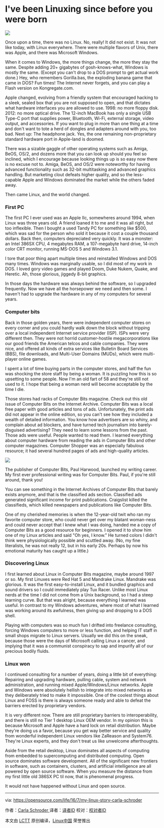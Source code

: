 I've been Linuxing since before you were born
=====================

![](https://opensource.com/sites/default/files/styles/image-full-size/public/images/life/OSDC_Penguin_Image_520x292_12324207_0714_mm_v1a.png?itok=WfAkwbFy)

Once upon a time, there was no Linux. No, really! It did not exist. It was not like today, with Linux everywhere. There were multiple flavors of Unix, there was Apple, and there was Microsoft Windows.

When it comes to Windows, the more things change, the more they stay the same. Despite adding 20+ gigabytes of gosh-knows-what, Windows is mostly the same. (Except you can't drop to a DOS prompt to get actual work done.) Hey, who remembers Gorilla.bas, the exploding banana game that came in DOS? Fun times! The Internet never forgets, and you can play a Flash version on Kongregate.com.

Apple changed, evolving from a friendly system that encouraged hacking to a sleek, sealed box that you are not supposed to open, and that dictates what hardware interfaces you are allowed to use. 1998: no more floppy disk. 2012: no more optical drive. The 12-inch MacBook has only a single USB Type-C port that supplies power, Bluetooth, Wi-Fi, external storage, video output, and accessories. If you want to plug in more than one thing at a time and don't want to tote a herd of dongles and adapters around with you, too bad. Next up: The headphone jack. Yes, the one remaining non-proprietary standard hardware port in Apple-land is doomed.

There was a sizable gaggle of other operating systems such as Amiga, BeOS, OS/2, and dozens more that you can look up should you feel so inclined, which I encourage because looking things up is so easy now there is no excuse not to. Amiga, BeOS, and OS/2 were noteworthy for having advanced functionality such as 32-bit multitasking and advanced graphics handling. But marketing clout defeats higher quality, and so the less-capable Apple and Windows dominated the market while the others faded away.

Then came Linux, and the world changed.

### First PC

The first PC I ever used was an Apple IIc, somewheres around 1994, when Linux was three years old. A friend loaned it to me and it was all right, but too inflexible. Then I bought a used Tandy PC for something like $500, which was sad for the person who sold it because it cost a couple thousand dollars. Back then, computers depreciated very quickly. It was a monster: an Intel 386SX CPU, 4 megabytes RAM, a 107-megabyte hard drive, 14-inch color CRT monitor, running MS-DOS 5 and Windows 3.1.

I tore that poor thing apart multiple times and reinstalled Windows and DOS many times. Windows was marginally usable, so I did most of my work in DOS. I loved gory video games and played Doom, Duke Nukem, Quake, and Heretic. Ah, those glorious, jiggedy 8-bit graphics.

In those days the hardware was always behind the software, so I upgraded frequently. Now we have all the horsepower we need and then some. I haven't had to upgrade the hardware in any of my computers for several years.

### Computer bits

Back in those golden years, there were independent computer stores on every corner and you could hardly walk down the block without tripping over a local independent Internet service provider (ISP). ISPs were very different then. They were not horrid customer-hostile megacorporations like our good friends the American telcos and cable companies. They were nice, and offered all kinds of extra services like Bulletin Board Services (BBS), file downloads, and Multi-User Domains (MUDs), which were multi-player online games.

I spent a lot of time buying parts in the computer stores, and half the fun was shocking the store staff by being a woman. It is puzzling how this is so upsetting to some people. Now I'm an old fart of 58 and they're still not used to it. I hope that being a woman nerd will become acceptable by the time I die.

Those stores had racks of Computer Bits magazine. Check out this old issue of Computer Bits on the Internet Archive. Computer Bits was a local free paper with good articles and tons of ads. Unfortunately, the print ads did not appear in the online edition, so you can't see how they included a wealth of detailed information. You know how advertisers are so whiny, and complain about ad blockers, and have turned tech journalism into barely-disguised advertising? They need to learn some lessons from the past. Those ads were useful. People wanted to read them. I learned everything about computer hardware from reading the ads in Computer Bits and other computer magazines. Computer Shopper was an especially fabulous resource; it had several hundred pages of ads and high-quality articles.

![](https://opensource.com/sites/default/files/resize/march2002-300x387.jpg)

The publisher of Computer Bits, Paul Harwood, launched my writing career. My first ever professional writing was for Computer Bits. Paul, if you're still around, thank you!

You can see something in the Internet Archives of Computer Bits that barely exists anymore, and that is the classified ads section. Classified ads generated significant income for print publications. Craigslist killed the classifieds, which killed newspapers and publications like Computer Bits.

One of my cherished memories is when the 12-year-old twit who ran my favorite computer store, who could never get over my blatant woman-ness and could never accept that I knew what I was doing, handed me a copy of Computer Bits as a good resource for beginners. I opened it to show him one of my Linux articles and said "Oh yes, I know." He turned colors I didn't think were physiologically possible and scuttled away. (No, my fine literalists, he was not really 12, but in his early 20s. Perhaps by now his emotional maturity has caught up a little.)

### Discovering Linux

I first learned about Linux in Computer Bits magazine, maybe around 1997 or so. My first Linuxes were Red Hat 5 and Mandrake Linux. Mandrake was glorious. It was the first easy-to-install Linux, and it bundled graphics and sound drivers so I could immediately play Tux Racer. Unlike most Linux nerds at the time I did not come from a Unix background, so I had a steep learning curve. But that was alright, because everything I learned was useful. In contrast to my Windows adventures, where most of what I learned was working around its awfulness, then giving up and dropping to a DOS shell.

Playing with computers was so much fun I drifted into freelance consulting, forcing Windows computers to more or less function, and helping IT staff in small shops migrate to Linux servers. Usually we did this on the sneak, because those were the days of Microsoft calling Linux a cancer, and implying that it was a communist conspiracy to sap and impurify all of our precious bodily fluids.

### Linux won

I continued consulting for a number of years, doing a little bit of everything: Repairing and upgrading hardware, pulling cable, system and network administration, and running mixed Apple/Windows/Linux networks. Apple and Windows were absolutely hellish to integrate into mixed networks as they deliberately tried to make it impossible. One of the coolest things about Linux and FOSS is there is always someone ready and able to defeat the barriers erected by proprietary vendors.

It is very different now. There are still proprietary barriers to interoperability, and there is still no Tier 1 desktop Linux OEM vendor. In my opinion this is because Microsoft and Apple have a hard lock on retail distribution. Maybe they're doing us a favor, because you get way better service and quality from wonderful independent Linux vendors like ZaReason and System76. They're Linux experts, and they don't treat us like unwelcome afterthoughts.

Aside from the retail desktop, Linux dominates all aspects of computing from embedded to supercomputing and distributed computing. Open source dominates software development. All of the significant new frontiers in software, such as containers, clusters, and artificial intelligence are all powered by open source software. When you measure the distance from my first little old 386SX PC til now, that is phenomenal progress.

It would not have happened without Linux and open source.

--------------------------------------------------------------------------------

via: https://opensource.com/life/16/7/my-linux-story-carla-schroder

作者：[Carla Schroder ][a]
译者：[译者ID](https://github.com/译者ID)
校对：[校对者ID](https://github.com/校对者ID)

本文由 [LCTT](https://github.com/LCTT/TranslateProject) 原创编译，[Linux中国](https://linux.cn/) 荣誉推出

[a]: https://opensource.com/users/carlaschroder
